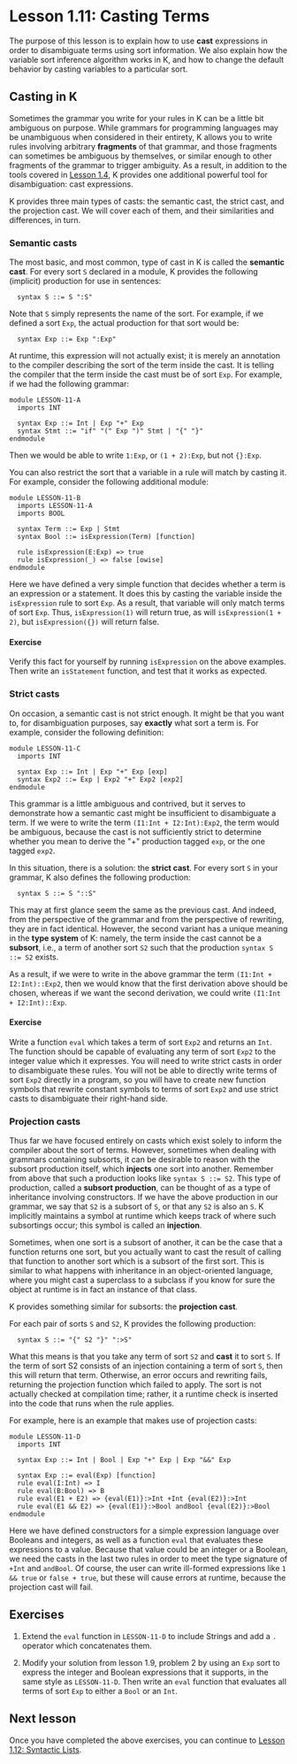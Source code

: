 # Lesson 1.11: Casting Terms

The purpose of this lesson is to explain how to use **cast** expressions in
order to disambiguate terms using sort information. We also explain how the 
variable sort inference algorithm works in K, and how to change the default
behavior by casting variables to a particular sort.

## Casting in K

Sometimes the grammar you write for your rules in K can be a little bit
ambiguous on purpose. While grammars for programming languages may be
unambiguous when considered in their entirety, K allows you to write rules
involving arbitrary **fragments** of that grammar, and those fragments can
sometimes be ambiguous by themselves, or similar enough to other fragments
of the grammar to trigger ambiguity. As a result, in addition to the tools
covered in [Lesson 1.4](../04_disambiguation/README.md), K provides one
additional powerful tool for disambiguation: cast expressions.

K provides three main types of casts: the semantic cast, the strict cast, and
the projection cast. We will cover each of them, and their similarities and
differences, in turn.

### Semantic casts

The most basic, and most common, type of cast in K is called the
**semantic cast**. For every sort `S` declared in a module, K provides the
following (implicit) production for use in sentences:

```
  syntax S ::= S ":S"
```

Note that `S` simply represents the name of the sort. For example, if we 
defined a sort `Exp`, the actual production for that sort would be:

```
  syntax Exp ::= Exp ":Exp"
```

At runtime, this expression will not actually exist; it is merely an annotation
to the compiler describing the sort of the term inside the cast. It is telling
the compiler that the term inside the cast must be of sort `Exp`. For example,
if we had the following grammar:

```k
module LESSON-11-A
  imports INT

  syntax Exp ::= Int | Exp "+" Exp
  syntax Stmt ::= "if" "(" Exp ")" Stmt | "{" "}"
endmodule
```

Then we would be able to write `1:Exp`, or `(1 + 2):Exp`, but not `{}:Exp`.

You can also restrict the sort that a variable in a rule will match by casting
it. For example, consider the following additional module:

```k
module LESSON-11-B
  imports LESSON-11-A
  imports BOOL

  syntax Term ::= Exp | Stmt
  syntax Bool ::= isExpression(Term) [function]

  rule isExpression(E:Exp) => true
  rule isExpression(_) => false [owise]
endmodule
```

Here we have defined a very simple function that decides whether a term is
an expression or a statement. It does this by casting the variable inside the
`isExpression` rule to sort `Exp`. As a result, that variable will only match terms
of sort `Exp`. Thus, `isExpression(1)` will return true, as will `isExpression(1 + 2)`, but
`isExpression({})` will return false.

#### Exercise

Verify this fact for yourself by running `isExpression` on the above examples. Then
write an `isStatement` function, and test that it works as expected.

### Strict casts

On occasion, a semantic cast is not strict enough. It might be that you want
to, for disambiguation purposes, say **exactly** what sort a term is. For
example, consider the following definition:

```k
module LESSON-11-C
  imports INT

  syntax Exp ::= Int | Exp "+" Exp [exp]
  syntax Exp2 ::= Exp | Exp2 "+" Exp2 [exp2]
endmodule
```

This grammar is a little ambiguous and contrived, but it serves to demonstrate
how a semantic cast might be insufficient to disambiguate a term. If we were 
to write the term `(I1:Int + I2:Int):Exp2`, the term would be ambiguous,
because the cast is not sufficiently strict to determine whether you mean
to derive the "+" production tagged `exp`, or the one tagged `exp2`.

In this situation, there is a solution: the **strict cast**. For every sort
`S` in your grammar, K also defines the following production:

```
  syntax S ::= S "::S"
```

This may at first glance seem the same as the previous cast. And indeed,
from the perspective of the grammar and from the perspective of rewriting,
they are in fact identical. However, the second variant has a unique meaning
in the **type system** of K: namely, the term inside the cast cannot be a
**subsort**, i.e., a term of another sort `S2` such that the production
`syntax S ::= S2` exists.

As a result, if we were to write in the above grammar the term
`(I1:Int + I2:Int)::Exp2`, then we would know that the first derivation above
should be chosen, whereas if we want the second derivation, we could write
`(I1:Int + I2:Int)::Exp`.

#### Exercise

Write a function `eval` which takes a term of sort `Exp2` and returns an `Int`.
The function should be capable of evaluating any term of sort `Exp2` to the
integer value which it expresses. You will need to write strict casts in order
to disambiguate these rules. You will not be able to directly write terms of
sort `Exp2` directly in a program, so you will have to create new function
symbols that rewrite constant symbols to terms of sort `Exp2` and use strict
casts to disambiguate their right-hand side.

### Projection casts

Thus far we have focused entirely on casts which exist solely to inform the 
compiler about the sort of terms. However, sometimes when dealing with grammars
containing subsorts, it can be desirable to reason with the subsort production
itself, which **injects** one sort into another. Remember from above that such
a production looks like `syntax S ::= S2`. This type of production, called a
**subsort production**, can be thought of as a type of inheritance involving
constructors. If we have the above production in our grammar, we say that `S2`
is a subsort of `S`, or that any `S2` is also an `S`. K implicitly maintains a
symbol at runtime which keeps track of where such subsortings occur; this
symbol is called an **injection**.

Sometimes, when one sort is a subsort of another, it can be the case that
a function returns one sort, but you actually want to cast the result of 
calling that function to another sort which is a subsort of the first sort.
This is similar to what happens with inheritance in an object-oriented
language, where you might cast a superclass to a subclass if you know for
sure the object at runtime is in fact an instance of that class.

K provides something similar for subsorts: the **projection cast**.

For each pair of sorts `S` and `S2`, K provides the following production:

```
  syntax S ::= "{" S2 "}" ":>S"
```

What this means is that you take any term of sort `S2` and **cast** it to sort
`S`. If the term of sort S2 consists of an injection containing a term of sort
`S`, then this will return that term. Otherwise, an error occurs and rewriting
fails, returning the projection function which failed to apply. The sort is
not actually checked at compilation time; rather, it a runtime check is
inserted into the code that runs when the rule applies.

For example, here is an example that makes use of projection casts:

```k
module LESSON-11-D
  imports INT

  syntax Exp ::= Int | Bool | Exp "+" Exp | Exp "&&" Exp

  syntax Exp ::= eval(Exp) [function]
  rule eval(I:Int) => I
  rule eval(B:Bool) => B
  rule eval(E1 + E2) => {eval(E1)}:>Int +Int {eval(E2)}:>Int
  rule eval(E1 && E2) => {eval(E1)}:>Bool andBool {eval(E2)}:>Bool
endmodule
```

Here we have defined constructors for a simple expression language over
Booleans and integers, as well as a function `eval` that evaluates these
expressions to a value. Because that value could be an integer or a Boolean,
we need the casts in the last two rules in order to meet the type signature of
`+Int` and `andBool`. Of course, the user can write ill-formed expressions like
`1 && true` or `false + true`, but these will cause errors at runtime, because
the projection cast will fail.

## Exercises

1. Extend the `eval` function in `LESSON-11-D` to include Strings and add a `.`
operator which concatenates them.

2. Modify your solution from lesson 1.9, problem 2 by using an `Exp` sort to
express the integer and Boolean expressions that it supports, in the same style
as `LESSON-11-D`. Then write an `eval` function that evaluates all terms of
sort `Exp` to either a `Bool` or an `Int`.

## Next lesson

Once you have completed the above exercises, you can continue to
[Lesson 1.12: Syntactic Lists](../12_syntactic_lists/README.md).

